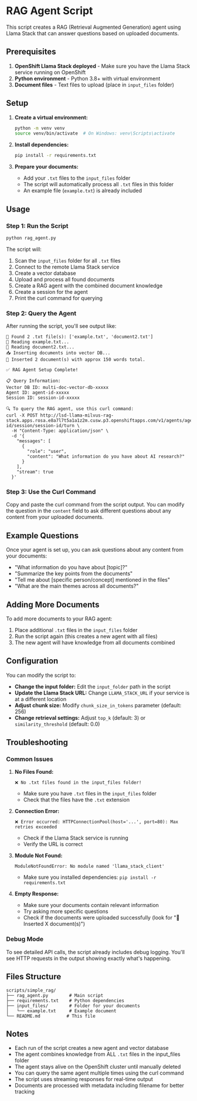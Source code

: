 # RAG Agent Script

This script creates a RAG (Retrieval Augmented Generation) agent using Llama Stack that can answer questions based on uploaded documents.

## Prerequisites

1. **OpenShift Llama Stack deployed** - Make sure you have the Llama Stack service running on OpenShift
2. **Python environment** - Python 3.8+ with virtual environment
3. **Document files** - Text files to upload (place in `input_files` folder)

## Setup

1. **Create a virtual environment:**
   ```bash
   python -m venv venv
   source venv/bin/activate  # On Windows: venv\Scripts\activate
   ```

2. **Install dependencies:**
   ```bash
   pip install -r requirements.txt
   ```

3. **Prepare your documents:**
   - Add your `.txt` files to the `input_files` folder
   - The script will automatically process all `.txt` files in this folder
   - An example file (`example.txt`) is already included

## Usage

### Step 1: Run the Script
```bash
python rag_agent.py
```

The script will:
1. Scan the `input_files` folder for all `.txt` files
2. Connect to the remote Llama Stack service
3. Create a vector database
4. Upload and process all found documents
5. Create a RAG agent with the combined document knowledge
6. Create a session for the agent
7. Print the curl command for querying

### Step 2: Query the Agent
After running the script, you'll see output like:
```
📁 Found 2 .txt file(s): ['example.txt', 'document2.txt']
📄 Reading example.txt...
📄 Reading document2.txt...
📥 Inserting documents into vector DB...
📄 Inserted 2 document(s) with approx 150 words total.

✅ RAG Agent Setup Complete!

📋 Query Information:
Vector DB ID: multi-doc-vector-db-xxxxx
Agent ID: agent-id-xxxxx
Session ID: session-id-xxxxx

🔍 To query the RAG agent, use this curl command:
curl -X POST http://lsd-llama-milvus-rag-stack.apps.rosa.e8a7l7t5a1a1z2m.cusw.p3.openshiftapps.com/v1/agents/agent-id/session/session-id/turn \
  -H "Content-Type: application/json" \
  -d '{
    "messages": [
      {
        "role": "user",
        "content": "What information do you have about AI research?"
      }
    ],
    "stream": true
  }'
```

### Step 3: Use the Curl Command
Copy and paste the curl command from the script output. You can modify the question in the `content` field to ask different questions about any content from your uploaded documents.

## Example Questions
Once your agent is set up, you can ask questions about any content from your documents:
- "What information do you have about [topic]?"
- "Summarize the key points from the documents"
- "Tell me about [specific person/concept] mentioned in the files"
- "What are the main themes across all documents?"

## Adding More Documents
To add more documents to your RAG agent:
1. Place additional `.txt` files in the `input_files` folder
2. Run the script again (this creates a new agent with all files)
3. The new agent will have knowledge from all documents combined

## Configuration

You can modify the script to:
- **Change the input folder:** Edit the `input_folder` path in the script
- **Update the Llama Stack URL:** Change `LLAMA_STACK_URL` if your service is at a different location
- **Adjust chunk size:** Modify `chunk_size_in_tokens` parameter (default: 256)
- **Change retrieval settings:** Adjust `top_k` (default: 3) or `similarity_threshold` (default: 0.0)

## Troubleshooting

### Common Issues

1. **No Files Found:**
   ```
   ❌ No .txt files found in the input_files folder!
   ```
   - Make sure you have `.txt` files in the `input_files` folder
   - Check that the files have the `.txt` extension

2. **Connection Error:**
   ```
   ❌ Error occurred: HTTPConnectionPool(host='...', port=80): Max retries exceeded
   ```
   - Check if the Llama Stack service is running
   - Verify the URL is correct

3. **Module Not Found:**
   ```
   ModuleNotFoundError: No module named 'llama_stack_client'
   ```
   - Make sure you installed dependencies: `pip install -r requirements.txt`

4. **Empty Response:**
   - Make sure your documents contain relevant information
   - Try asking more specific questions
   - Check if the documents were uploaded successfully (look for "📄 Inserted X document(s)")

### Debug Mode
To see detailed API calls, the script already includes debug logging. You'll see HTTP requests in the output showing exactly what's happening.

## Files Structure
```
scripts/simple_rag/
├── rag_agent.py        # Main script
├── requirements.txt    # Python dependencies
├── input_files/        # Folder for your documents
│   └── example.txt     # Example document
└── README.md          # This file
```

## Notes
- Each run of the script creates a new agent and vector database
- The agent combines knowledge from ALL `.txt` files in the input_files folder
- The agent stays alive on the OpenShift cluster until manually deleted
- You can query the same agent multiple times using the curl command
- The script uses streaming responses for real-time output
- Documents are processed with metadata including filename for better tracking
